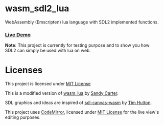 # wasm_sdl2_lua
WebAssembly (Emscripten) lua language with SDL2 implemented functions.

### [Live Demo](https://alideym.github.io/wasm_sdl2_lua/main.html)

**Note:** This project is currently for testing purpose and to show you how SDL2 can simply be used with lua on web.

# Licenses

This project is licensed under [MIT License](https://github.com/AliDeym/wasm_sdl2_lua/blob/master/LICENSE)

This is a modified version of [wasm_lua](https://github.com/bwrsandman/wasm_lua) by [Sandy Carter](https://github.com/bwrsandman).

SDL graphics and ideas are inspired of [sdl-canvas-wasm](https://github.com/timhutton/sdl-canvas-wasm) by [Tim Hutton](https://github.com/timhutton).

This project uses [CodeMirror](https://codemirror.net), licensed under [MIT License](https://codemirror.net/LICENSE) for the live view's editing purposes.
